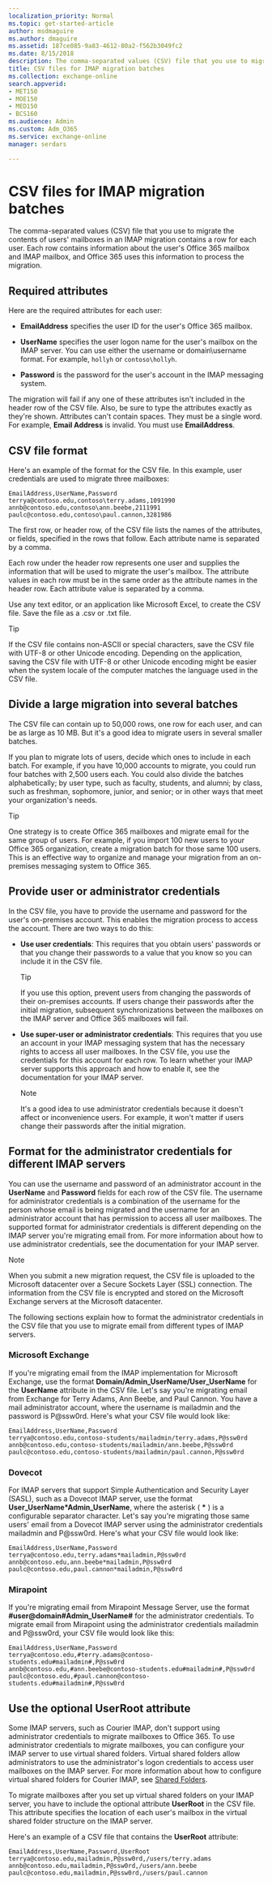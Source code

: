 ```yaml
---
localization_priority: Normal
ms.topic: get-started-article
author: msdmaguire
ms.author: dmaguire
ms.assetid: 187ce085-9a83-4612-80a2-f562b3049fc2
ms.date: 8/15/2018
description: The comma-separated values (CSV) file that you use to migrate the contents of users' mailboxes in an IMAP migration contains a row for each user. Each row contains information about the user's Office 365 mailbox and IMAP mailbox, and Office 365 uses this information to process the migration.
title: CSV files for IMAP migration batches
ms.collection: exchange-online
search.appverid:
- MET150
- MOE150
- MED150
- BCS160
ms.audience: Admin
ms.custom: Adm_O365
ms.service: exchange-online
manager: serdars

---
```


# CSV files for IMAP migration batches

The comma-separated values (CSV) file that you use to migrate the contents of users' mailboxes in an IMAP migration contains a row for each user. Each row contains information about the user's Office 365 mailbox and IMAP mailbox, and Office 365 uses this information to process the migration.

## Required attributes
<a name="bk_attributes"> </a>

Here are the required attributes for each user:

- **EmailAddress** specifies the user ID for the user's Office 365 mailbox.

- **UserName** specifies the user logon name for the user's mailbox on the IMAP server. You can use either the username or domain\username format. For example, `hollyh` or `contoso\hollyh`.

- **Password** is the password for the user's account in the IMAP messaging system.

The migration will fail if any one of these attributes isn't included in the header row of the CSV file. Also, be sure to type the attributes exactly as they're shown. Attributes can't contain spaces. They must be a single word. For example, **Email Address** is invalid. You must use **EmailAddress**.

## CSV file format
<a name="bk_format"> </a>

Here's an example of the format for the CSV file. In this example, user credentials are used to migrate three mailboxes:

```
EmailAddress,UserName,Password
terrya@contoso.edu,contoso\terry.adams,1091990
annb@contoso.edu,contoso\ann.beebe,2111991
paulc@contoso.edu,contoso\paul.cannon,3281986
```

The first row, or header row, of the CSV file lists the names of the attributes, or fields, specified in the rows that follow. Each attribute name is separated by a comma.

Each row under the header row represents one user and supplies the information that will be used to migrate the user's mailbox. The attribute values in each row must be in the same order as the attribute names in the header row. Each attribute value is separated by a comma.

Use any text editor, or an application like Microsoft Excel, to create the CSV file. Save the file as a .csv or .txt file.

> [!TIP]
> If the CSV file contains non-ASCII or special characters, save the CSV file with UTF-8 or other Unicode encoding. Depending on the application, saving the CSV file with UTF-8 or other Unicode encoding might be easier when the system locale of the computer matches the language used in the CSV file.

## Divide a large migration into several batches
<a name="BK_dividebatches"> </a>

The CSV file can contain up to 50,000 rows, one row for each user, and can be as large as 10 MB. But it's a good idea to migrate users in several smaller batches.

If you plan to migrate lots of users, decide which ones to include in each batch. For example, if you have 10,000 accounts to migrate, you could run four batches with 2,500 users each. You could also divide the batches alphabetically; by user type, such as faculty, students, and alumni; by class, such as freshman, sophomore, junior, and senior; or in other ways that meet your organization's needs.

> [!TIP]
> One strategy is to create Office 365 mailboxes and migrate email for the same group of users. For example, if you import 100 new users to your Office 365 organization, create a migration batch for those same 100 users. This is an effective way to organize and manage your migration from an on-premises messaging system to Office 365.

## Provide user or administrator credentials
<a name="BK_Creds"> </a>

In the CSV file, you have to provide the username and password for the user's on-premises account. This enables the migration process to access the account. There are two ways to do this:

- **Use user credentials**: This requires that you obtain users' passwords or that you change their passwords to a value that you know so you can include it in the CSV file.

    > [!TIP]
    > If you use this option, prevent users from changing the passwords of their on-premises accounts. If users change their passwords after the initial migration, subsequent synchronizations between the mailboxes on the IMAP server and Office 365 mailboxes will fail.

- **Use super-user or administrator credentials**: This requires that you use an account in your IMAP messaging system that has the necessary rights to access all user mailboxes. In the CSV file, you use the credentials for this account for each row. To learn whether your IMAP server supports this approach and how to enable it, see the documentation for your IMAP server.

    > [!NOTE]
    > It's a good idea to use administrator credentials because it doesn't affect or inconvenience users. For example, it won't matter if users change their passwords after the initial migration.

## Format for the administrator credentials for different IMAP servers
<a name="BK_AdminCreds"> </a>

You can use the username and password of an administrator account in the **UserName** and **Password** fields for each row of the CSV file. The username for administrator credentials is a combination of the username for the person whose email is being migrated and the username for an administrator account that has permission to access all user mailboxes. The supported format for administrator credentials is different depending on the IMAP server you're migrating email from. For more information about how to use administrator credentials, see the documentation for your IMAP server.

> [!NOTE]
> When you submit a new migration request, the CSV file is uploaded to the Microsoft datacenter over a Secure Sockets Layer (SSL) connection. The information from the CSV file is encrypted and stored on the Microsoft Exchange servers at the Microsoft datacenter.

The following sections explain how to format the administrator credentials in the CSV file that you use to migrate email from different types of IMAP servers.

### Microsoft Exchange
<a name="exchange"> </a>

If you're migrating email from the IMAP implementation for Microsoft Exchange, use the format **Domain/Admin_UserName/User_UserName** for the **UserName** attribute in the CSV file. Let's say you're migrating email from Exchange for Terry Adams, Ann Beebe, and Paul Cannon. You have a mail administrator account, where the username is mailadmin and the password is P@ssw0rd. Here's what your CSV file would look like:

```
EmailAddress,UserName,Password
terrya@contoso.edu,contoso-students/mailadmin/terry.adams,P@ssw0rd
annb@contoso.edu,contoso-students/mailadmin/ann.beebe,P@ssw0rd
paulc@contoso.edu,contoso-students/mailadmin/paul.cannon,P@ssw0rd
```

### Dovecot
<a name="dovecot"> </a>

For IMAP servers that support Simple Authentication and Security Layer (SASL), such as a Dovecot IMAP server, use the format **User_UserName\*Admin_UserName**, where the asterisk ( **\*** ) is a configurable separator character. Let's say you're migrating those same users' email from a Dovecot IMAP server using the administrator credentials mailadmin and P@ssw0rd. Here's what your CSV file would look like:

```
EmailAddress,UserName,Password
terrya@contoso.edu,terry.adams*mailadmin,P@ssw0rd
annb@contoso.edu,ann.beebe*mailadmin,P@ssw0rd
paulc@contoso.edu,paul.cannon*mailadmin,P@ssw0rd
```

### Mirapoint
<a name="mirapoint"> </a>

If you're migrating email from Mirapoint Message Server, use the format **#user@domain#Admin_UserName#** for the administrator credentials. To migrate email from Mirapoint using the administrator credentials mailadmin and P@ssw0rd, your CSV file would look like this:

```
EmailAddress,UserName,Password
terrya@contoso.edu,#terry.adams@contoso-students.edu#mailadmin#,P@ssw0rd
annb@contoso.edu,#ann.beebe@contoso-students.edu#mailadmin#,P@ssw0rd
paulc@contoso.edu,#paul.cannon@contoso-students.edu#mailadmin#,P@ssw0rd
```

## Use the optional UserRoot attribute
<a name="bi_Root"> </a>

Some IMAP servers, such as Courier IMAP, don't support using administrator credentials to migrate mailboxes to Office 365. To use administrator credentials to migrate mailboxes, you can configure your IMAP server to use virtual shared folders. Virtual shared folders allow administrators to use the administrator's logon credentials to access user mailboxes on the IMAP server. For more information about how to configure virtual shared folders for Courier IMAP, see [Shared Folders](http://www.courier-mta.org/imap/README.sharedfolders.mdl).

To migrate mailboxes after you set up virtual shared folders on your IMAP server, you have to include the optional attribute **UserRoot** in the CSV file. This attribute specifies the location of each user's mailbox in the virtual shared folder structure on the IMAP server.

Here's an example of a CSV file that contains the **UserRoot** attribute:

```
EmailAddress,UserName,Password,UserRoot
terrya@contoso.edu,mailadmin,P@ssw0rd,/users/terry.adams
annb@contoso.edu,mailadmin,P@ssw0rd,/users/ann.beebe
paulc@contoso.edu,mailadmin,P@ssw0rd,/users/paul.cannon
```



